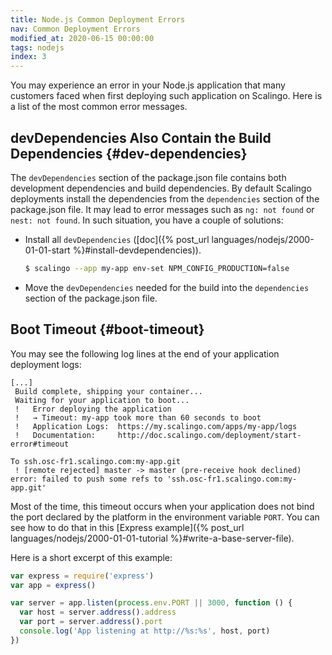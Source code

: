 ```yaml
---
title: Node.js Common Deployment Errors
nav: Common Deployment Errors
modified_at: 2020-06-15 00:00:00
tags: nodejs
index: 3
---
```


You may experience an error in your Node.js application that many customers
faced when first deploying such application on Scalingo. Here is a list of the
most common error messages.

## devDependencies Also Contain the Build Dependencies {#dev-dependencies}

The `devDependencies` section of the package.json file contains both development
dependencies and build dependencies. By default Scalingo deployments install the
dependencies from the `dependencies` section of the package.json file. It may
lead to error messages such as `ng: not found` or `nest: not found`. In such
situation, you have a couple of solutions:

- Install all `devDependencies` ([doc]({% post_url
    languages/nodejs/2000-01-01-start %}#install-devdependencies)).

  ```bash
  $ scalingo --app my-app env-set NPM_CONFIG_PRODUCTION=false
  ```
- Move the `devDependencies` needed for the build into the `dependencies`
    section of the package.json file.

## Boot Timeout {#boot-timeout}

You may see the following log lines at the end of your application deployment
logs:

```text
[...]
 Build complete, shipping your container...
 Waiting for your application to boot...
 !   Error deploying the application
 !   → Timeout: my-app took more than 60 seconds to boot
 !   Application Logs:  https://my.scalingo.com/apps/my-app/logs
 !   Documentation:     http://doc.scalingo.com/deployment/start-error#timeout

To ssh.osc-fr1.scalingo.com:my-app.git
 ! [remote rejected] master -> master (pre-receive hook declined)
error: failed to push some refs to 'ssh.osc-fr1.scalingo.com:my-app.git'
```

Most of the time, this timeout occurs when your application does not bind the
port declared by the platform in the environment variable `PORT`. You can see
how to do that in this [Express example]({% post_url
languages/nodejs/2000-01-01-tutorial %}#write-a-base-server-file).

Here is a short excerpt of this example:

```js
var express = require('express')
var app = express()

var server = app.listen(process.env.PORT || 3000, function () {
  var host = server.address().address
  var port = server.address().port
  console.log('App listening at http://%s:%s', host, port)
})
```
